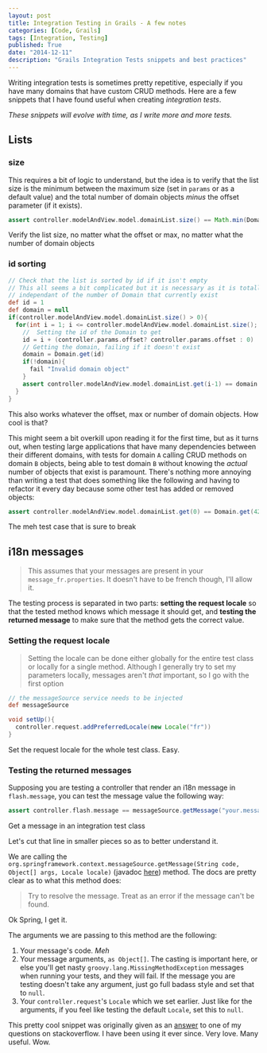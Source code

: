```yaml
---
layout: post
title: Integration Testing in Grails - A few notes
categories: [Code, Grails]
tags: [Integration, Testing]
published: True
date: "2014-12-11"
description: "Grails Integration Tests snippets and best practices"
---
```


<p class="message">Writing integration tests is sometimes pretty repetitive, especially if you have many domains that have custom CRUD methods. Here are a few snippets that I have found useful when creating <em>integration tests</em>.</p>

*These snippets will evolve with time, as I write more and more tests.*

## Lists

### size

This requires a bit of logic to understand, but the idea is to verify that the list size is the minimum between the maximum size (set in `params` or as a default value) and the total number of domain objects *minus* the offset parameter (if it exists).

```` groovy
assert controller.modelAndView.model.domainList.size() == Math.min(Domain.count() - (controller.params.offset? controller.params.offset : 0), controller.params.max? controller.params.max : 10)
````
<p class="description">Verify the list size, no matter what the offset or max, no matter what the number of domain objects</p>

### id sorting

```` groovy
// Check that the list is sorted by id if it isn't empty
// This all seems a bit complicated but it is necessary as it is totally
// independant of the number of Domain that currently exist
def id = 1
def domain = null
if(controller.modelAndView.model.domainList.size() > 0){
  for(int i = 1; i <= controller.modelAndView.model.domainList.size(); i++){
    //  Setting the id of the Domain to get
    id = i + (controller.params.offset? controller.params.offset : 0)
    // Getting the domain, failing if it doesn't exist
    domain = Domain.get(id)
    if(!domain){
      fail "Invalid domain object"
    }
    assert controller.modelAndView.model.domainList.get(i-1) == domain
  }
}
````
<p class="description">This also works whatever the offset, max or number of domain objects. How cool is that?</p>

This might seem a bit overkill upon reading it for the first time, but as it turns out, when testing large applications that have many dependencies between their different domains, with tests for domain `A` calling CRUD methods on domain `B` objects, being able to test domain `B` without knowing the *actual* number of objects that exist is paramount. There's nothing more annoying than writing a test that does something like the following and having to refactor it every day because some other test has added or removed objects:

````groovy
assert controller.modelAndView.model.domainList.get(0) == Domain.get(42)
````
<p class="description">The meh test case that is sure to break</p>

## i18n messages

>This assumes that your messages are present in your `message_fr.properties`. It doesn't have to be french though, I'll allow it.

The testing process is separated in two parts: **setting the request locale** so that the tested method knows which message it should get, and **testing the returned message** to make sure that the method gets the correct value.

### Setting the request locale

>Setting the locale can be done either globally for the entire test class or locally for a single method. Although I generally try to set my parameters locally, messages aren't *that* important, so I go with the first option

```` groovy
// the messageSource service needs to be injected
def messageSource

void setUp(){
  controller.request.addPreferredLocale(new Locale("fr"))
}
````
<p class="description">Set the request locale for the whole test class. Easy.</p>

### Testing the returned messages

Supposing you are testing a controller that render an i18n message in `flash.message`, you can test the message value the following way:

```` groovy
assert controller.flash.message == messageSource.getMessage("your.message.label", [your, message, args] as Object[], controller.request.getLocale())
````
<p class="description">Get a message in an integration test class</p>

Let's cut that line in smaller pieces so as to better understand it.

We are calling the `org.springframework.context.messageSource.getMessage(String code, Object[] args, Locale locale)` (javadoc [here](http://docs.spring.io/spring/docs/current/javadoc-api/org/springframework/context/MessageSource.html#getMessage-java.lang.String-java.lang.Object:A-java.util.Locale-)) method. The docs are pretty clear as to what this method does:

> Try to resolve the message. Treat as an error if the message can't be found.

<p class="description">Ok Spring, I get it.</p>

The arguments we are passing to this method are the following:

  1. Your message's code. *Meh*
  2. Your message arguments, `as Object[]`. The casting is important here, or else you'll get nasty `groovy.lang.MissingMethodException` messages when running your tests, and they will fail. If the message you are testing doesn't take any argument, just go full badass style and set that to `null`.
  3. Your `controller.request`'s `Locale` which we set earlier. Just like for the arguments, if you feel like testing the default `Locale`, set this to `null`.

This pretty cool snippet was originally given as an [answer](http://stackoverflow.com/a/27190531/3465375) to one of my questions on stackoverflow. I have been using it ever since. Very love. Many useful. Wow. 